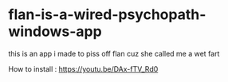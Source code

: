 # flan-is-a-wired-psychopath-windows-app
this is an app i made to piss off flan cuz she called me a wet fart


How to install : https://youtu.be/DAx-fTV_Rd0
